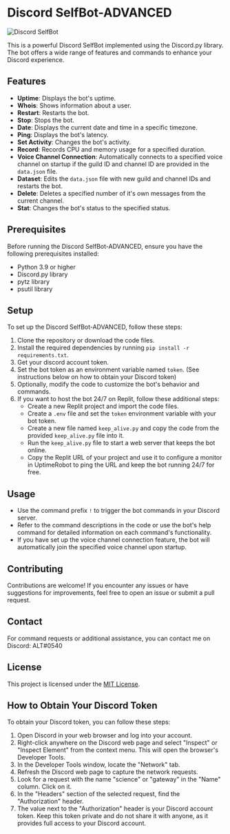 # Discord SelfBot-ADVANCED

![Discord SelfBot](https://media.discordapp.net/attachments/1104256423669530745/1114104824426942564/image.png?width=1200&height=494)

This is a powerful Discord SelfBot implemented using the Discord.py library. The bot offers a wide range of features and commands to enhance your Discord experience.

## Features

- **Uptime**: Displays the bot's uptime.
- **Whois**: Shows information about a user.
- **Restart**: Restarts the bot.
- **Stop**: Stops the bot.
- **Date**: Displays the current date and time in a specific timezone.
- **Ping**: Displays the bot's latency.
- **Set Activity**: Changes the bot's activity.
- **Record**: Records CPU and memory usage for a specified duration.
- **Voice Channel Connection**: Automatically connects to a specified voice channel on startup if the guild ID and channel ID are provided in the `data.json` file.
- **Dataset**: Edits the `data.json` file with new guild and channel IDs and restarts the bot.
- **Delete**: Deletes a specified number of it's own messages from the current channel.
- **Stat**: Changes the bot's status to the specified status.

## Prerequisites

Before running the Discord SelfBot-ADVANCED, ensure you have the following prerequisites installed:

- Python 3.9 or higher
- Discord.py library
- pytz library
- psutil library

## Setup

To set up the Discord SelfBot-ADVANCED, follow these steps:

1. Clone the repository or download the code files.
2. Install the required dependencies by running `pip install -r requirements.txt`.
3. Get your discord account token.
4. Set the bot token as an environment variable named `token`. (See instructions below on how to obtain your Discord token)
5. Optionally, modify the code to customize the bot's behavior and commands.
6. If you want to host the bot 24/7 on Replit, follow these additional steps:
   - Create a new Replit project and import the code files.
   - Create a `.env` file and set the `token` environment variable with your bot token.
   - Create a new file named `keep_alive.py` and copy the code from the provided `keep_alive.py` file into it.
   - Run the `keep_alive.py` file to start a web server that keeps the bot online.
   - Copy the Replit URL of your project and use it to configure a monitor in UptimeRobot to ping the URL and keep the bot running 24/7 for free.

## Usage

- Use the command prefix `!` to trigger the bot commands in your Discord server.
- Refer to the command descriptions in the code or use the bot's help command for detailed information on each command's functionality.
- If you have set up the voice channel connection feature, the bot will automatically join the specified voice channel upon startup.

## Contributing

Contributions are welcome! If you encounter any issues or have suggestions for improvements, feel free to open an issue or submit a pull request.

## Contact

For command requests or additional assistance, you can contact me on Discord: ALT#0540

## License

This project is licensed under the [MIT License](LICENSE).

## How to Obtain Your Discord Token

To obtain your Discord token, you can follow these steps:

1. Open Discord in your web browser and log into your account.
2. Right-click anywhere on the Discord web page and select "Inspect" or "Inspect Element" from the context menu. This will open the browser's Developer Tools.
3. In the Developer Tools window, locate the "Network" tab.
4. Refresh the Discord web page to capture the network requests.
5. Look for a request with the name "science" or "gateway" in the "Name" column. Click on it.
6. In the "Headers" section of the selected request, find the "Authorization" header.
7. The value next to the "Authorization" header is your Discord account token. Keep this token private and do not share it with anyone, as it provides full access to your Discord account.
